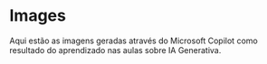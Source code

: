 # Images
Aqui estão as imagens geradas através do Microsoft Copilot como resultado do aprendizado nas aulas sobre IA Generativa.
